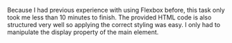 Because I had previous experience with using Flexbox before, this task only took me less than 10 minutes to finish. The provided HTML code is also structured very well so applying the correct styling was easy. I only had to manipulate the display property of the main element.